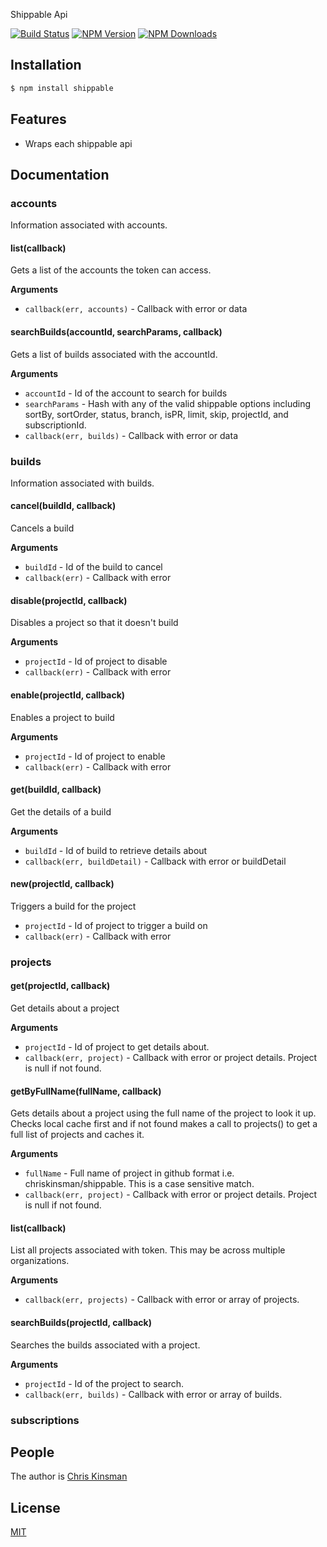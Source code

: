 
  Shippable Api
    
  [![Build Status][shippable-image]][shippable-url] 
  [![NPM Version][npm-image]][npm-url]
  [![NPM Downloads][downloads-image]][downloads-url]


## Installation

```bash
$ npm install shippable
```

## Features

  * Wraps each shippable api

## Documentation

### accounts

Information associated with accounts.

#### list(callback)

Gets a list of the accounts the token can access.

__Arguments__

* `callback(err, accounts)` - Callback with error or data

#### searchBuilds(accountId, searchParams, callback)

Gets a list of builds associated with the accountId.

__Arguments__

* `accountId` - Id of the account to search for builds
* `searchParams` - Hash with any of the valid shippable options including sortBy, sortOrder, status, branch, isPR, limit, skip, projectId, and subscriptionId.
* `callback(err, builds)` - Callback with error or data

### builds

Information associated with builds.

#### cancel(buildId, callback)

Cancels a build

__Arguments__

* `buildId` - Id of the build to cancel
* `callback(err)` - Callback with error 

#### disable(projectId, callback)

Disables a project so that it doesn't build

__Arguments__

* `projectId` - Id of project to disable
* `callback(err)` - Callback with error

#### enable(projectId, callback)

Enables a project to build

__Arguments__

* `projectId` - Id of project to enable
* `callback(err)` - Callback with error

#### get(buildId, callback)

Get the details of a build

__Arguments__

* `buildId` - Id of build to retrieve details about
* `callback(err, buildDetail)` - Callback with error or buildDetail

#### new(projectId, callback)

Triggers a build for the project

* `projectId` - Id of project to trigger a build on
* `callback(err)` - Callback with error

### projects

#### get(projectId, callback)

Get details about a project

__Arguments__

* `projectId` - Id of project to get details about.
* `callback(err, project)` - Callback with error or project details. Project is null if not found.

#### getByFullName(fullName, callback)

Gets details about a project using the full name of the project to look it up.  Checks local cache first and if not found
makes a call to projects() to get a full list of projects and caches it.

__Arguments__

* `fullName` - Full name of project in github format i.e. chriskinsman/shippable.  This is a case sensitive match.
* `callback(err, project)` - Callback with error or project details.  Project is null if not found.

#### list(callback)

List all projects associated with token.  This may be across multiple organizations.

__Arguments__

* `callback(err, projects)` - Callback with error or array of projects.

#### searchBuilds(projectId, callback)

Searches the builds associated with a project.

__Arguments__

* `projectId` - Id of the project to search.
* `callback(err, builds)` - Callback with error or array of builds.

### subscriptions


## People

The author is [Chris Kinsman](https://github.com/chriskinsman)

## License

  [MIT](LICENSE)

[shippable-image]: https://img.shields.io/shippable/568d2b531895ca447467a94e.svg?style=flat
[shippable-url]: https://app.shippable.com/projects/568d2b531895ca447467a94e
[npm-image]: https://img.shields.io/npm/v/shippable.svg?style=flat
[npm-url]: https://npmjs.org/package/shippable
[downloads-image]: https://img.shields.io/npm/dm/shippable.svg?style=flat
[downloads-url]: https://npmjs.org/package/shippable
